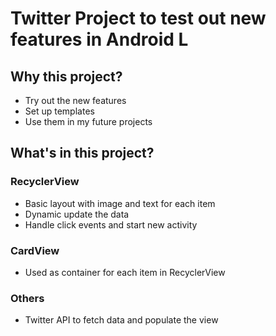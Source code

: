 Twitter Project to test out new features in Android L
===

Why this project?
---
+ Try out the new features
+ Set up templates
+ Use them in my future projects

What's in this project?
---
### RecyclerView
+ Basic layout with image and text for each item
+ Dynamic update the data
+ Handle click events and start new activity

### CardView
+ Used as container for each item in RecyclerView

### Others
+ Twitter API to fetch data and populate the view